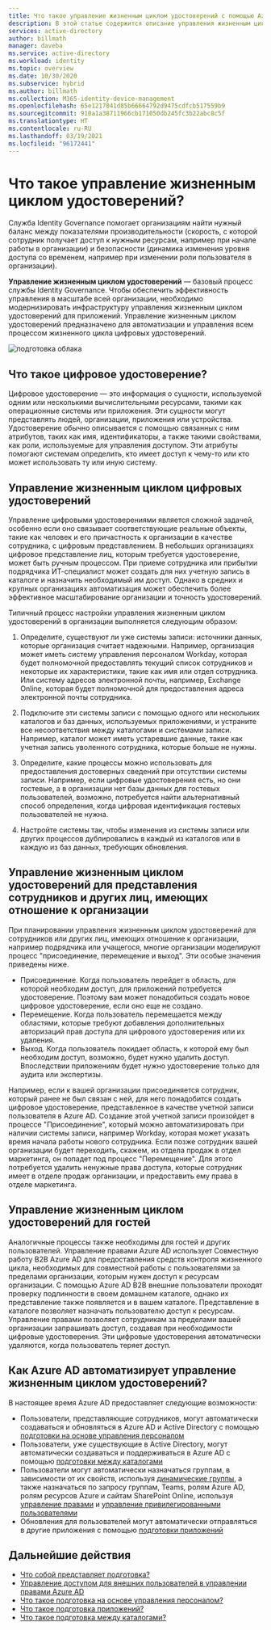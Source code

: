 ```yaml
---
title: Что такое управление жизненным циклом удостоверений с помощью Azure Active Directory? | Документы Майкрософт
description: В этой статье содержится описание управления жизненным циклом удостоверений.
services: active-directory
author: billmath
manager: daveba
ms.service: active-directory
ms.workload: identity
ms.topic: overview
ms.date: 10/30/2020
ms.subservice: hybrid
ms.author: billmath
ms.collection: M365-identity-device-management
ms.openlocfilehash: 65e1217041d85b66664792d9475cdfcb517559b9
ms.sourcegitcommit: 910a1a38711966cb171050db245fc3b22abc8c5f
ms.translationtype: HT
ms.contentlocale: ru-RU
ms.lasthandoff: 03/19/2021
ms.locfileid: "96172441"
---
```

# <a name="what-is-identity-lifecycle-management"></a>Что такое управление жизненным циклом удостоверений?

Служба Identity Governance помогает организациям найти нужный баланс между показателями производительности (скорость, с которой сотрудник получает доступ к нужным ресурсам, например при начале работы в организации) и безопасности (динамика изменения уровня доступа со временем, например при изменении роли пользователя в организации).

**Управление жизненным циклом удостоверений** — базовый процесс службы Identity Governance. Чтобы обеспечить эффективность управления в масштабе всей организации, необходимо модернизировать инфраструктуру управления жизненным циклом удостоверений для приложений. Управление жизненным циклом удостоверений предназначено для автоматизации и управления всем процессом жизненного цикла цифровых удостоверений. 

![подготовка облака](media/what-is-provisioning/cloud-1.png)

## <a name="what-is-a-digital-identity"></a>Что такое цифровое удостоверение?

Цифровое удостоверение — это информация о сущности, используемой одним или несколькими вычислительными ресурсами, такими как операционные системы или приложения. Эти сущности могут представлять людей, организации, приложения или устройства.  Удостоверение обычно описывается с помощью связанных с ним атрибутов, таких как имя, идентификаторы, а также такими свойствами, как роли, используемые для управления доступом.  Эти атрибуты помогают системам определить, кто имеет доступ к чему-то или кто может использовать ту или иную систему.  

## <a name="managing-the-lifecycle-of-digital-identities"></a>Управление жизненным циклом цифровых удостоверений

Управление цифровыми удостоверениями является сложной задачей, особенно если оно связывает соответствующие реальные объекты, такие как человек и его причастность к организации в качестве сотрудника, с цифровым представлением.    В небольших организациях цифровое представление лиц, которым требуется удостоверение, может быть ручным процессом. При приеме сотрудника или прибытии подрядчика ИТ-специалист может создать для них учетную запись в каталоге и назначить необходимый им доступ.  Однако в средних и крупных организациях автоматизация может обеспечить более эффективное масштабирование организации и точность удостоверений.

Типичный процесс настройки управления жизненным циклом удостоверений в организации выполняется следующим образом:

1. Определите, существуют ли уже системы записи: источники данных, которые организация считает надежными.  Например, организация может иметь систему управления персоналом Workday, которая будет полномочной предоставлять текущий список сотрудников и некоторые их характеристики, такие как имя или отдел сотрудника.  Или систему адресов электронной почты, например, Exchange Online, которая будет полномочной для предоставления адреса электронной почты сотрудника.

2. Подключите эти системы записи с помощью одного или нескольких каталогов и баз данных, используемых приложениями, и устраните все несоответствия между каталогами и системами записи. Например, каталог может иметь устаревшие данные, такие как учетная запись уволенного сотрудника, которые больше не нужны. 

3. Определите, какие процессы можно использовать для предоставления достоверных сведений при отсутствии системы записи.  Например, если цифровые удостоверения есть, но они гостевые, а в организации нет базы данных для гостевых пользователей, возможно, потребуется найти альтернативный способ определения, когда цифровая идентификация гостевых пользователей не нужна.

4. Настройте системы так, чтобы изменения из системы записи или других процессов дублировались в каждый из каталогов или в каждую из баз данных, требующих обновления.

## <a name="identity-lifecycle-management-for-representing-employees-and-other-individuals-with-an-organizational-relationship"></a>Управление жизненным циклом удостоверений для представления сотрудников и других лиц, имеющих отношение к организации

При планировании управления жизненным циклом удостоверений для сотрудников или других лиц, имеющих отношение к организации, например подрядчика или учащегося, многие организации моделируют процесс "присоединение, перемещение и выход".  Эти особые значения приведены ниже.
    
   - Присоединение. Когда пользователь перейдет в область, для которой необходим доступ, для приложений потребуется удостоверение. Поэтому вам может понадобиться создать новое цифровое удостоверение, если оно еще не создано.
   - Перемещение. Когда пользователь перемещается между областями, которые требуют добавления дополнительных авторизаций прав доступа для цифрового удостоверения или их удаления.
   - Выход. Когда пользователь покидает область, к которой ему был необходим доступ, возможно, будет нужно удалить доступ. Впоследствии приложениям будет нужно удостоверение только для аудита или экспертизы.

Например, если к вашей организации присоединяется сотрудник, который ранее не был связан с ней, для него понадобится создать цифровое удостоверение, представленное в качестве учетной записи пользователя в Azure AD.  Создание этой учетной записи произойдет в процессе "Присоединение", который можно автоматизировать при наличии системы записи, например Workday, которая может указать время начала работы нового сотрудника.  Если позже сотрудник вашей организации будет переходить, скажем, из отдела продаж в отдел маркетинга, он попадет под процесс "Перемещение".  Для этого потребуется удалить ненужные права доступа, которые сотрудник имеет в отделе продаж организации, и предоставить ему права в отделе маркетинга.

## <a name="identity-lifecycle-management-for-guests"></a>Управление жизненным циклом удостоверений для гостей

Аналогичные процессы также необходимы для гостей и других пользователей.  Управление правами Azure AD использует Совместную работу B2B Azure AD для предоставления средств контроля жизненного цикла, необходимых для совместной работы с пользователями за пределами организации, которым нужен доступ к ресурсам организации. С помощью Azure AD B2B внешние пользователи проходят проверку подлинности в своем домашнем каталоге, однако их представление также появляется и в вашем каталоге. Представление в каталоге позволяет назначать пользователю доступ к ресурсам.  Управление правами позволяет сотрудникам за пределами вашей организации запрашивать доступ, создавая при необходимости цифровые удостоверения. Эти цифровые удостоверения автоматически удаляются, когда пользователь теряет доступ.  

## <a name="how-does-azure-ad-automate-identity-lifecycle-management"></a>Как Azure AD автоматизирует управление жизненным циклом удостоверений?

В настоящее время Azure AD предоставляет следующие возможности:

* Пользователи, представляющие сотрудников, могут автоматически создаваться и обновляться в Azure AD и Active Directory с помощью [подготовки на основе управления персоналом](what-is-hr-driven-provisioning.md)
* Пользователи, уже существующие в Active Directory, могут автоматически создаваться и поддерживаться в Azure AD с помощью [подготовки между каталогами](what-is-inter-directory-provisioning.md)
* Пользователи могут автоматически назначаться группам, в зависимости от их свойств, используя [динамические группы](../external-identities/use-dynamic-groups.md#what-are-dynamic-groups), а также назначаться по запросу группам, Teams, ролям Azure AD, ролям ресурсов Azure и сайтам SharePoint Online, используя [управление правами](entitlement-management-scenarios.md) и [управление привилегированными пользователями](../privileged-identity-management/pim-configure.md)
* Обновления для пользователей могут автоматически отправляться в другие приложения с помощью [подготовки приложений](what-is-app-provisioning.md)

## <a name="next-steps"></a>Дальнейшие действия 

- [Что собой представляет подготовка?](what-is-provisioning.md)
- [Управление доступом для внешних пользователей в управлении правами Azure AD](./entitlement-management-external-users.md)
- [Что такое подготовка на основе управления персоналом?](what-is-hr-driven-provisioning.md)
- [Что такое подготовка приложений?](what-is-app-provisioning.md)
- [Что такое подготовка между каталогами?](what-is-inter-directory-provisioning.md)